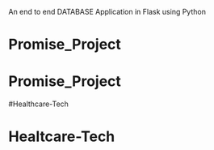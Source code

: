 An end to end DATABASE Application in Flask using Python 

# Promise_Project
# Promise_Project
#Healthcare-Tech
# Healtcare-Tech
